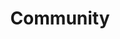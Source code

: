 ---
layout: diagrams
title: Community
permalink: apps/me/diagrams
lang: ru
page_id: apps-me-diagrams

description: Диаграммы
---
